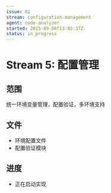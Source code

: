 ```yaml
---
issue: 81
stream: configuration-management
agent: code-analyzer
started: 2025-09-06T13:02:37Z
status: in_progress
---
```


# Stream 5: 配置管理

## 范围

统一环境变量管理，配置验证，多环境支持

## 文件

- 环境配置文件
- 配置验证模块

## 进度

- 正在启动实现
